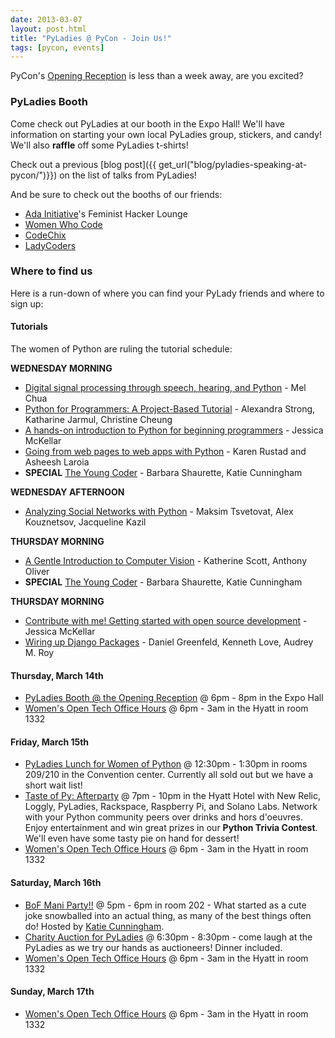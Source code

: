 ```yaml
---
date: 2013-03-07
layout: post.html
title: "PyLadies @ PyCon - Join Us!"
tags: [pycon, events]
---
```


PyCon's [Opening Reception](http://pycon2013reception.eventbrite.com/) is less than a week away, are you excited?

### PyLadies Booth

Come check out PyLadies at our booth in the Expo Hall!  We'll have information on starting your own local PyLadies group, stickers, and candy!  We'll also **raffle** off some PyLadies t-shirts!

Check out a previous [blog post]({{ get_url("blog/pyladies-speaking-at-pycon/")}}) on the list of talks from PyLadies!

And be sure to check out the booths of our friends:

* [Ada Initiative](http://adainitiative.org)'s Feminist Hacker Lounge
* [Women Who Code](http://www.meetup.com/women-who-code-sf)
* [CodeChix](http://codechix.org)
* [LadyCoders](http://ladycoders.com)

### Where to find us

Here is a run-down of where you can find your PyLady friends and where to sign up:

#### Tutorials

The women of Python are ruling the tutorial schedule:

**WEDNESDAY MORNING**

*  [Digital signal processing through speech, hearing, and Python](https://us.pycon.org/2013/schedule/presentation/31/) - Mel Chua
*  [Python for Programmers: A Project-Based Tutorial](https://us.pycon.org/2013/schedule/presentation/5/) - Alexandra Strong, Katharine Jarmul, Christine Cheung
*  [A hands-on introduction to Python for beginning programmers](https://us.pycon.org/2013/schedule/presentation/1/) - Jessica McKellar
*  [Going from web pages to web apps with Python](https://us.pycon.org/2013/schedule/presentation/8/) - Karen Rustad and Asheesh Laroia
*  **SPECIAL** [The Young Coder](https://us.pycon.org/2013/events/letslearnpython/) - Barbara Shaurette, Katie Cunningham

**WEDNESDAY AFTERNOON**

* [Analyzing Social Networks with Python](https://us.pycon.org/2013/schedule/presentation/29/) - Maksim Tsvetovat, Alex Kouznetsov, Jacqueline Kazil

**THURSDAY MORNING**

* [A Gentle Introduction to Computer Vision](https://us.pycon.org/2013/schedule/presentation/30/) - Katherine Scott, Anthony Oliver
*  **SPECIAL** [The Young Coder](https://us.pycon.org/2013/events/letslearnpython/) - Barbara Shaurette, Katie Cunningham

**THURSDAY MORNING**

* [Contribute with me! Getting started with open source development](https://us.pycon.org/2013/schedule/presentation/4/) - Jessica McKellar
* [Wiring up Django Packages](https://us.pycon.org/2013/schedule/presentation/11/) - Daniel Greenfeld, Kenneth Love, Audrey M. Roy


#### Thursday, March 14th

* [PyLadies Booth @ the Opening Reception](http://pycon2013reception.eventbrite.com/) @ 6pm - 8pm in the Expo Hall
* [Women's Open Tech Office Hours](https://docs.google.com/spreadsheet/ccc?key=0AreC7k-K2saEdFlqckdkX25YQUpIVlZjU3FDX3BUQ2c#gid=0) @ 6pm - 3am in the Hyatt in room 1332

#### Friday, March 15th

* [PyLadies Lunch for Women of Python](http://pyladiespyconlunch.eventbrite.com/) @ 12:30pm - 1:30pm in rooms 209/210 in the Convention center.  Currently all sold out but we have a short wait list!
* [Taste of Py: Afterparty](http://atasteofpy.eventbrite.com/) @ 7pm - 10pm in the Hyatt Hotel with New Relic, Loggly, PyLadies, Rackspace, Raspberry Pi, and Solano Labs. Network with your Python community peers over drinks and hors d'oeuvres. Enjoy entertainment and win great prizes in our **Python Trivia Contest**. We'll even have some tasty pie on hand for dessert!
* [Women's Open Tech Office Hours](https://docs.google.com/spreadsheet/ccc?key=0AreC7k-K2saEdFlqckdkX25YQUpIVlZjU3FDX3BUQ2c#gid=0) @ 6pm - 3am in the Hyatt in room 1332

#### Saturday, March 16th

* [BoF Mani Party!!](http://therealkatie.net/blog/2013/mar/4/pycon-mani-party/) @ 5pm - 6pm in room 202 - What started as a cute joke snowballed into an actual thing, as many of the best things often do! Hosted by [Katie Cunningham](https://twitter.com/kcunning).
* [Charity Auction for PyLadies](http://pycon2013auction.eventbrite.com/) @ 6:30pm - 8:30pm - come laugh at the PyLadies as we try our hands as auctioneers!  Dinner included.
* [Women's Open Tech Office Hours](https://docs.google.com/spreadsheet/ccc?key=0AreC7k-K2saEdFlqckdkX25YQUpIVlZjU3FDX3BUQ2c#gid=0) @ 6pm - 3am in the Hyatt in room 1332

#### Sunday, March 17th

* [Women's Open Tech Office Hours](https://docs.google.com/spreadsheet/ccc?key=0AreC7k-K2saEdFlqckdkX25YQUpIVlZjU3FDX3BUQ2c#gid=0) @ 6pm - 3am in the Hyatt in room 1332